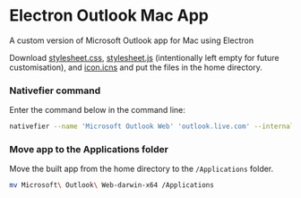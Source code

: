# Electron Outlook Mac App
A custom version of Microsoft Outlook app for Mac using Electron

Download [stylesheet.css](https://github.com/ghzliahlam/outlook-web/blob/main/stylesheet.css), [stylesheet.js](https://github.com/ghzliahlam/outlook-web/blob/main/stylesheet.js) (intentionally left empty for future customisation), and [icon.icns](https://github.com/ghzliahlam/outlook-web/blob/main/icon.icns) and put the files in the home directory.

### Nativefier command
Enter the command below in the command line:
```zsh
nativefier --name 'Microsoft Outlook Web' 'outlook.live.com' --internal-urls '.*?(outlook.live.com|outlook.office365.com).*?' --file-download-options '{"saveAs": true}' --title-bar-style 'hidden' --browserwindow-options '{"webPreferences": { "webviewTag": true, "nodeIntegration": true, "nodeIntegrationInSubFrames": true, "nativeWindowOpen": true }, "trafficLightPosition": {"x": 12, "y": 33}}' --inject stylesheet.css --inject stylesheet.js --darwin-dark-mode-support --icon icon.icns --badge --counter
```
### Move app to the Applications folder
Move the built app from the home directory to the `/Applications` folder.
```zsh
mv Microsoft\ Outlook\ Web-darwin-x64 /Applications
```
